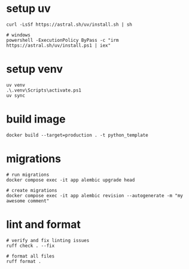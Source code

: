 # setup uv

```shell
curl -LsSf https://astral.sh/uv/install.sh | sh

# windows
powershell -ExecutionPolicy ByPass -c "irm https://astral.sh/uv/install.ps1 | iex"
```

# setup venv

```shell
uv venv
.\.venv\Scripts\activate.ps1
uv sync
```

# build image

```shell
docker build --target=production . -t python_template
```

# migrations

```shell
# run migrations
docker compose exec -it app alembic upgrade head

# create migrations
docker compose exec -it app alembic revision --autogenerate -m "my awesome comment"
```

# lint and format

```shell
# verify and fix linting issues
ruff check . --fix

# format all files
ruff format .
```
